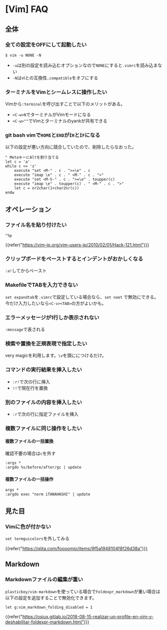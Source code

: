 # [Vim] FAQ


全体
----

### 全ての設定をOFFにして起動したい

```
$ vim -u NONE -N
```

* `-u`は別の設定を読み込むオプションなので`NONE`にすると`.vimrc`を読み込まない
* `-N`はviとの互換性..`compatible`をオフにする

### ターミナルをVimとシームレスに操作したい

Vimから`:terminal`を呼び出すことで以下のメリットがある。

* `<C-w>N`でターミナルがVimモードになる
* `<C-w>""`でVimとターミナルのyankが共有できる

### git bash vimで`HOME`と`END`が`ÏH`と`ÏF`になる

以下の設定が悪い方向に競合していたので、削除したらなおった。

```
" MetaキーにAltを割り当てる
let c = 'a'
while c <= 'z'
    execute "set <M-" . c . ">=\e" . c
    execute "imap \e" . c . " <M-" . c . ">"
    execute "set <M-S-" . c . ">=\e" . toupper(c)
    execute "imap \e" . toupper(c) . " <M-" . c . ">"
    let c = nr2char(1+char2nr(c))
endw
```


オペレーション
--------------

### ファイル名を貼り付けたい

`"%p`

{{refer("https://vim-jp.org/vim-users-jp/2010/02/01/Hack-121.html")}}

### クリップボードをペーストするとインデントがおかしくなる

`:a!`してからペースト

### MakefileでTABを入力できない

`set expandtab`を`.vimrc`で設定している場合なら、`set noet` で無効にできる。  
今だけ入力したいなら`<C-v><TAB>`の方がよいかも。

### エラーメッセージが1行しか表示されない

`:message`で表される

### 検索や置換を正規表現で指定したい

very magicを利用します。`\v`を頭ににつけるだけ。

### コマンドの実行結果を挿入したい

* `:r!`で次の行に挿入
* `!!`で現在行を置換

### 別のファイルの内容を挿入したい

* `:r`で次の行に指定ファイルを挿入

### 複数ファイルに同じ操作をしたい

#### 複数ファイルの一括置換

確認不要の場合は`c`を外す

```
:args *
:argdo %s/before/after/gc | update
```

#### 複数ファイルの一括操作

```
args *
:argdo exec "norm iTANAHASHI" | update
```


見た目
------

### Vimに色が付かない

`set termguicolors`を外してみる

{{refer("https://qiita.com/foooomio/items/9f5a1948104f8f26d38a")}}


Markdown
--------

### Markdownファイルの編集が重い

`plasticboy/vim-markdown`を使っている場合で`Foldexpr_markdown`が重い場合は以下の設定を追加することで無効化できます。

```
let g:vim_markdown_folding_disabled = 1
```

{{refer("https://osiux.gitlab.io/2018-08-15-realizar-un-profile-en-vim-y-deshabilitar-foldexpr-markdown.html")}}